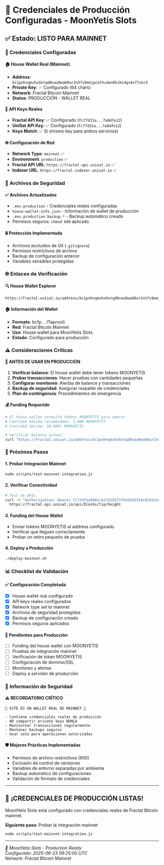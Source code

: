 # 🎯 Credenciales de Producción Configuradas - MoonYetis Slots

## ✅ Estado: LISTO PARA MAINNET

### 🔐 Credenciales Configuradas

#### 🏠 **House Wallet Real (Mainnet)**
- **Address**: `bc1pnhnqmuhx9xtqd8naa9wa60ur2n5fv9emjpcethzdwn8kzkx4gv4sf7xkr5`
- **Private Key**: ✅ Configurado (64 chars)
- **Network**: Fractal Bitcoin Mainnet
- **Status**: PRODUCCIÓN - WALLET REAL

#### 🔑 **API Keys Reales**
- **Fractal API Key**: ✅ Configurado (`fc77d31a...7a0dfe12`)
- **UniSat API Key**: ✅ Configurado (`fc77d31a...7a0dfe12`)
- **Keys Match**: ✅ Sí (mismo key para ambos servicios)

#### 🌐 **Configuración de Red**
- **Network Type**: `mainnet` ✅
- **Environment**: `production` ✅
- **Fractal API URL**: `https://fractal-api.unisat.io` ✅
- **Indexer URL**: `https://fractal-indexer.unisat.io` ✅

### 📁 **Archivos de Seguridad**

#### ✅ **Archivos Actualizados**
- `.env.production` - Credenciales reales configuradas
- `house-wallet-info.json` - Información de wallet de producción
- `.env.production.backup.*` - Backup automático creado
- Permisos seguros: `chmod 600` aplicado

#### 🔒 **Protección Implementada**
- Archivos excluidos de Git (`.gitignore`)
- Permisos restrictivos de archivo
- Backup de configuración anterior
- Variables sensibles protegidas

### 🌐 **Enlaces de Verificación**

#### 🔍 **House Wallet Explorer**
```
https://fractal.unisat.io/address/bc1pnhnqmuhx9xtqd8naa9wa60ur2n5fv9emjpcethzdwn8kzkx4gv4sf7xkr5
```

#### 🏠 **Información del Wallet**
- **Formato**: bc1p... (Taproot)
- **Red**: Fractal Bitcoin Mainnet
- **Uso**: House wallet para MoonYetis Slots
- **Estado**: Configurado para producción

### ⚠️ **Consideraciones Críticas**

#### 🚨 **ANTES DE USAR EN PRODUCCIÓN**
1. **Verificar balance**: El house wallet debe tener tokens MOONYETIS
2. **Probar transacciones**: Hacer pruebas con cantidades pequeñas
3. **Configurar monitoreo**: Alertas de balance y transacciones
4. **Backup de seguridad**: Asegurar respaldo de credenciales
5. **Plan de contingencia**: Procedimientos de emergencia

#### 💰 **Funding Requerido**
```bash
# El house wallet necesita tokens MOONYETIS para operar
# Cantidad mínima recomendada: 1,000 MOONYETIS
# Cantidad óptima: 10,000+ MOONYETIS

# Verificar balance actual:
curl "https://fractal.unisat.io/address/bc1pnhnqmuhx9xtqd8naa9wa60ur2n5fv9emjpcethzdwn8kzkx4gv4sf7xkr5"
```

### 🧪 **Próximos Pasos**

#### 1. **Probar Integración Mainnet**
```bash
node scripts/test-mainnet-integration.js
```

#### 2. **Verificar Conectividad**
```bash
# Test de APIs
curl -H "Authorization: Bearer fc77d31a8981cb27425b73f93d2d2354c81d2e3c429137bbfc19d55d7a0dfe12" \
  https://fractal-api.unisat.io/api/blocks/tip/height
```

#### 3. **Funding del House Wallet**
- Enviar tokens MOONYETIS al address configurado
- Verificar que lleguen correctamente
- Probar un retiro pequeño de prueba

#### 4. **Deploy a Producción**
```bash
./deploy-mainnet.sh
```

### 📊 **Checklist de Validación**

#### ✅ **Configuración Completada**
- [x] House wallet real configurado
- [x] API keys reales configurados
- [x] Network type set to mainnet
- [x] Archivos de seguridad protegidos
- [x] Backup de configuración creado
- [x] Permisos seguros aplicados

#### 🔄 **Pendientes para Producción**
- [ ] Funding del house wallet con MOONYETIS
- [ ] Pruebas de integración mainnet
- [ ] Verificación de token MOONYETIS
- [ ] Configuración de dominio/SSL
- [ ] Monitoreo y alertas
- [ ] Deploy a servidor de producción

### 🔐 **Información de Seguridad**

#### ⚠️ **RECORDATORIO CRÍTICO**
```
🚨 ESTE ES UN WALLET REAL DE MAINNET 🚨

- Contiene credenciales reales de producción
- NO compartir private keys NUNCA
- Monitorear transacciones regularmente
- Mantener backups seguros
- Usar solo para operaciones autorizadas
```

#### 🛡️ **Mejores Prácticas Implementadas**
- Permisos de archivo restrictivos (600)
- Exclusión de control de versiones
- Variables de entorno separadas por ambiente
- Backup automático de configuraciones
- Validación de formato de credenciales

---

## 🎉 **¡CREDENCIALES DE PRODUCCIÓN LISTAS!**

MoonYetis Slots está configurado con credenciales reales de Fractal Bitcoin mainnet.

**Siguiente paso**: Probar la integración mainnet

```bash
node scripts/test-mainnet-integration.js
```

---

*🎰 MoonYetis Slots - Production Ready*  
*Configurado: 2025-06-23 09:25:00 UTC*  
*Network: Fractal Bitcoin Mainnet*